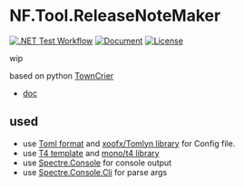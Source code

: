# NF.Tool.ReleaseNoteMaker

[![.NET Test Workflow](https://github.com/netpyoung/NF.Tool.ReleaseNoteMaker/actions/workflows/dotnet-test.yml/badge.svg)](https://github.com/netpyoung/NF.Tool.ReleaseNoteMaker/actions/workflows/dotnet-test.yml)
[![Document](https://img.shields.io/badge/document-docfx-blue)](https://netpyoung.github.io/NF.Tool.ReleaseNoteMaker/)
[![License](https://img.shields.io/badge/license-MIT-C06524)](https://github.com/netpyoung/NF.Tool.ReleaseNoteMaker/blob/main/LICENSE.md)


wip

based on python [TownCrier](https://github.com/twisted/towncrier)

- [doc](https://netpyoung.github.io/NF.Tool.ReleaseNoteMaker/)

## used

- use [Toml format](https://toml.io/en/) and [xoofx/Tomlyn library](https://github.com/xoofx/Tomlyn) for Config file.
- use [T4 template](https://learn.microsoft.com/en-us/visualstudio/modeling/code-generation-and-t4-text-templates) and [mono/t4 library](https://github.com/mono/t4)
- use [Spectre.Console](https://spectreconsole.net/) for console output
- use [Spectre.Console.Cli](https://spectreconsole.net/cli/) for parse args